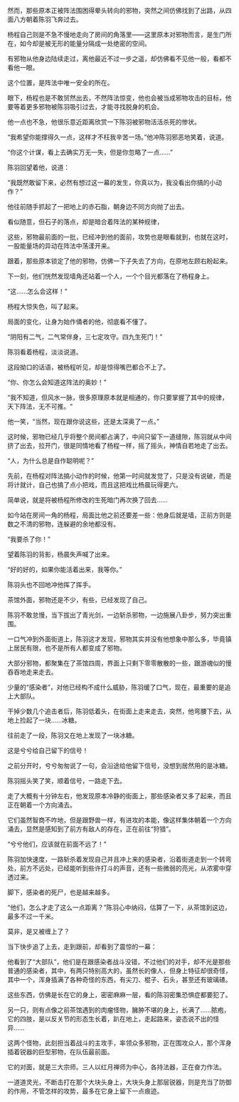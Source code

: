 然而，那些原本正被阵法围困得晕头转向的邪物，突然之间仿佛找到了出路，从四面八方朝着陈羽飞奔过去。

杨程自己则是不急不慢地走向了房间的角落里——这里原本对邪物而言，是生门所在，如今却是被无形的能量分隔成一处绝密的空间。

有邪物从他身边陆续走过，离他最近不过一步之遥，却仿佛看不见他一般，看都不看他一眼。

这个位置，是阵法中唯一安全的所在。

眼下，杨程也是不敢贸然出去，不然阵法惊变，他也会被当成邪物攻击的目标，他要等着更多邪物被陈羽吸引过去，才能寻找脱身的机会。

他一点也不急，他很乐意近距离欣赏一下陈羽被邪物活活杀死的惨状。

“我希望你能撑得久一点，这样才不枉我辛苦一场。”他冲陈羽邪恶地笑着，说道。

“你这个计谋，看上去确实万无一失，但是你忽略了一点……”

陈羽回望着他，说道：

“我既然敢留下来，必然有想过这一幕的发生，你真以为，我没看出你搞的小动作？”

他往前随手抓起了一把地上的赤石脂，朝身边不同方向抛了出去。

看似随意，但石子的落点，却是暗合着阵法的某种规律，

这些，邪物最前面的一批，已经冲到他的面前，攻势也是眼看就到，也就在这时，一股能量场的异动在阵法中荡漾开来。

跟着，那些原本锁定了他的邪物，仿佛一下子失去了方向，在原地左顾右盼起来。

下一刻，他们恍然发现墙角还站着一个人，一个个目光都落在了杨程身上。

“这……怎么会这样！”

杨程大惊失色，叫了起来。

局面的变化，让身为始作俑者的他，彻底看不懂了。

“阴阳有二气，二气常伴身，三七定攻守。四九生死门！”

陈羽看着杨程，淡淡说道。

这段拗口的话语，被杨程听见，却是惊得嘴巴都合不上了。

“你、你怎么会知道这阵法的奥妙！”

“我不知道，但风水一脉，很多原理原本就是相通的，你只要掌握了其中的规律，天下阵法，无不可推。“

他一笑，“当然，现在跟你说这些，还是太深奥了一点。”

这时候，邪物已经几乎将整个房间都占满了，中间只留下一道缝隙，陈羽就从中间挤了出去，拉开门，很是同情地看了杨程一样，摇了摇头，神情自若地走了出去。

“人，为什么总是自作聪明呢？”

先前，在杨程对阵法搞小动作的时候，他第一时间就发觉了，只是没有说破，而是将计就计，自己也搞了点小把戏，而且这把戏比杨晨玩得更六。

简单说，就是将被杨程所修改的生死暗门再次换了回去……

如今站在房间一角的杨程，局面比他之前还要差一些：他身后就是墙，正前方则是数之不清的邪物，连躲避的余地都没有。

“我要杀了你！”

望着陈羽的背影，杨晨失声喊了出来。

“好的好的，如果你能活着出来，我等你。”

陈羽头也不回地冲他挥了挥手。

茶馆外面，邪物还是不少，有些，已经发现了自己。

陈羽不敢怠慢，当下拔出了青光剑，一边斩杀邪物，一边施展八卦步，努力突出重围。

一口气冲到外面街道上，陈羽这才发现，邪物其实并没有他想象中那么多，毕竟镇上居民有限，也不是所有人都变成了邪物。

大部分邪物，都聚集在了茶馆四周，界面上只剩下零零散散的一些，跟游魂似的慢吞吞地走来走去。

少量的“感染者”，对他已经构不成什么威胁，陈羽缓了口气，现在，最重要的是追上大部队。

干掉少数几个追击者后，陈羽低着头，在街面上走来走去，突然，他弯腰下去，从地上捡起了一块……冰糖。

往前走了一段，陈羽又在地上发现了一块冰糖。

这是兮兮给自己留下的信号！

之前分开时，兮兮匆匆说了一句，会沿途给他留下信号，没想到居然用的是冰糖。

陈羽摇头笑了笑，顺着信号，一路走下去。

走了大概有十分钟左右，他发现原本冷静的街面上，那些感染者又多了起来，而且正在朝着一个方向涌去。

它们虽然智商不咋地，但是跟野兽一样，有进攻的本能，像这样集体朝着一个方向涌去，显然是感知到了前方有敌人的存在，正在前往“狩猎”。

“兮兮他们，应该就在前面不远了！”

陈羽加快速度，一路斩杀着发现自己并且冲上来的感染者，沿着街道走到一个转弯处，前方不远处，已经能听到些许打斗的声音，还有一些微弱的亮光，从浓雾中穿透过来。

脚下，感染者的死尸，也是越来越多。

“他们，怎么才走了这么一点距离？”陈羽心中纳闷，估算了一下，从茶馆到这边，最多不过一千米。

莫非，是又被缠上了？

当下快步追了上去，走到跟前，却看到了震惊的一幕：

他看到了“大部队”，他们是在跟感染者战斗没错，不过他们的对手，却不光是那些普通的感染者，其中，有两只特别高大的，虽然长的像人，但身上特征却很奇怪，其中一个，浑身插满了各种奇怪的东西，有尖刀、棍子、石头，甚至还有玻璃碴。

这些东西，仿佛是长在它的身上，密密麻麻一层，看的陈羽密集恐惧症都要犯了。

另一只，则有点像之前茶馆遇到的肉瘤怪物，臃肿不堪的身上，长满了……脓疱，它的四肢，是以反关节的形态生长着，趴在地上，走起路来，姿态说不出的怪异……

这两个怪物，此刻担当着战斗的主攻手，率领众多邪物，正在围攻众人，那个浑身插着锐器的巨型邪物，在队伍最前面。

它的对面，就是三大宗师。三人以红月禅师为中心，各持法器，正在奋力作法。

一道道灵光，不断击打在那个大块头身上，大块头身上那层锐器，则是充当了防御的作用，不管怎样的攻势，最多在它身上留下一点痕迹。
